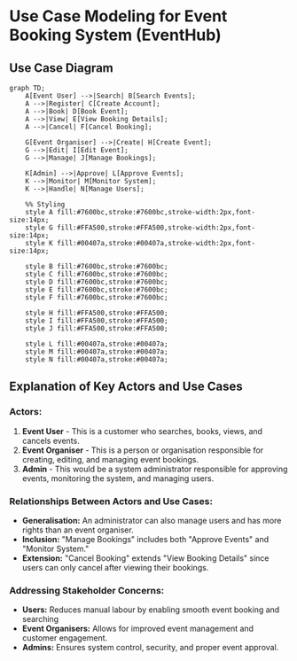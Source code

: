 # Use Case Modeling for Event Booking System (EventHub)

## Use Case Diagram
```mermaid
graph TD;
    A[Event User] -->|Search| B[Search Events];
    A -->|Register| C[Create Account];
    A -->|Book| D[Book Event];
    A -->|View| E[View Booking Details];
    A -->|Cancel| F[Cancel Booking];
    
    G[Event Organiser] -->|Create| H[Create Event];
    G -->|Edit| I[Edit Event];
    G -->|Manage| J[Manage Bookings];
    
    K[Admin] -->|Approve| L[Approve Events];
    K -->|Monitor| M[Monitor System];
    K -->|Handle| N[Manage Users];

    %% Styling
    style A fill:#7600bc,stroke:#7600bc,stroke-width:2px,font-size:14px;
    style G fill:#FFA500,stroke:#FFA500,stroke-width:2px,font-size:14px;
    style K fill:#00407a,stroke:#00407a,stroke-width:2px,font-size:14px;

    style B fill:#7600bc,stroke:#7600bc;
    style C fill:#7600bc,stroke:#7600bc;
    style D fill:#7600bc,stroke:#7600bc;
    style E fill:#7600bc,stroke:#7600bc;
    style F fill:#7600bc,stroke:#7600bc;

    style H fill:#FFA500,stroke:#FFA500;
    style I fill:#FFA500,stroke:#FFA500;
    style J fill:#FFA500,stroke:#FFA500;

    style L fill:#00407a,stroke:#00407a;
    style M fill:#00407a,stroke:#00407a;
    style N fill:#00407a,stroke:#00407a;
```


## Explanation of Key Actors and Use Cases

### Actors:
1. **Event User** - This is a customer who searches, books, views, and cancels events.
2. **Event Organiser** - This is a person or organisation responsible for creating, editing, and managing event bookings.
3. **Admin** - This would be a system administrator responsible for approving events, monitoring the system, and managing users.

### Relationships Between Actors and Use Cases:
- **Generalisation:** An administrator can also manage users and has more rights than an event organiser.
- **Inclusion:** "Manage Bookings" includes both "Approve Events" and "Monitor System."
- **Extension:** "Cancel Booking" extends "View Booking Details" since users can only cancel after viewing their bookings.

### Addressing Stakeholder Concerns:
- **Users:** Reduces manual labour by enabling smooth event booking and searching
- **Event Organisers:** Allows for improved event management and customer engagement.
- **Admins:** Ensures system control, security, and proper event approval.

